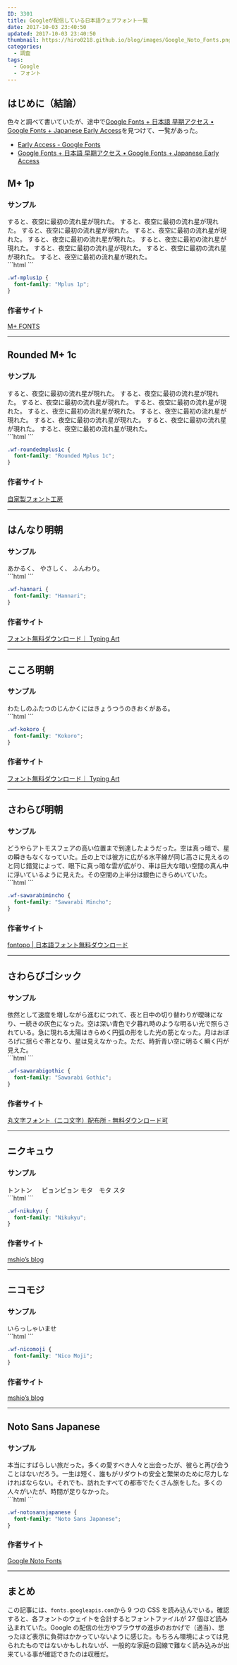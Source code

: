```yaml
---
ID: 3301
title: Googleが配信している日本語ウェブフォント一覧
date: 2017-10-03 23:40:50
updated: 2017-10-03 23:40:50
thumbnail: https://hiro0218.github.io/blog/images/Google_Noto_Fonts.png
categories:
  - 調査
tags:
  - Google
  - フォント
---
```


## はじめに（結論）

色々と調べて書いていたが、途中で[Google Fonts + 日本語 早期アクセス • Google Fonts + Japanese Early Access](https://googlefonts.github.io/japanese/)を見つけて、一覧があった。

- [Early Access - Google Fonts](https://fonts.google.com/earlyaccess)
- [Google Fonts + 日本語 早期アクセス • Google Fonts + Japanese Early Access](https://googlefonts.github.io/japanese/)

<!--more-->

## M+ 1p

### サンプル

<div class="sandbox wf-mplus1p">
<span class="font-weight-900">すると、夜空に最初の流れ星が現れた。</span>
<span class="font-weight-800">すると、夜空に最初の流れ星が現れた。</span>
<span class="font-weight-700">すると、夜空に最初の流れ星が現れた。</span>
<span class="font-weight-600">すると、夜空に最初の流れ星が現れた。</span>
<span class="font-weight-500">すると、夜空に最初の流れ星が現れた。</span>
<span class="font-weight-400">すると、夜空に最初の流れ星が現れた。</span>
<span class="font-weight-300">すると、夜空に最初の流れ星が現れた。</span>
<span class="font-weight-200">すると、夜空に最初の流れ星が現れた。</span>
<span class="font-weight-100">すると、夜空に最初の流れ星が現れた。</span>
</div>
```html
<link href="https://fonts.googleapis.com/earlyaccess/mplus1p.css" rel="stylesheet" />
```

```css
.wf-mplus1p {
  font-family: "Mplus 1p";
}
```

### 作者サイト

[M+ FONTS](http://mplus-fonts.osdn.jp/)

---

## Rounded M+ 1c

### サンプル

<div class="sandbox wf-roundedmplus1c">
<span class="font-weight-900">すると、夜空に最初の流れ星が現れた。</span>
<span class="font-weight-800">すると、夜空に最初の流れ星が現れた。</span>
<span class="font-weight-700">すると、夜空に最初の流れ星が現れた。</span>
<span class="font-weight-600">すると、夜空に最初の流れ星が現れた。</span>
<span class="font-weight-500">すると、夜空に最初の流れ星が現れた。</span>
<span class="font-weight-400">すると、夜空に最初の流れ星が現れた。</span>
<span class="font-weight-300">すると、夜空に最初の流れ星が現れた。</span>
<span class="font-weight-200">すると、夜空に最初の流れ星が現れた。</span>
<span class="font-weight-100">すると、夜空に最初の流れ星が現れた。</span>
</div>
```html
<link href="https://fonts.googleapis.com/earlyaccess/roundedmplus1c.css" rel="stylesheet" />
```

```css
.wf-roundedmplus1c {
  font-family: "Rounded Mplus 1c";
}
```

### 作者サイト

[自家製フォント工房](http://jikasei.me/)

---

## はんなり明朝

### サンプル

<div class="sandbox wf-hannari">
あかるく、
やさしく、
ふんわり。
</div>
```html
<link href="https://fonts.googleapis.com/earlyaccess/hannari.css" rel="stylesheet" />
```

```css
.wf-hannari {
  font-family: "Hannari";
}
```

### 作者サイト

[フォント無料ダウンロード｜ Typing Art](http://typingart.net/)

---

## こころ明朝

### サンプル

<div class="sandbox wf-kokoro">
わたしのふたつのじんかくにはきょうつうのきおくがある。
</div>
```html
<link href="https://fonts.googleapis.com/earlyaccess/kokoro.css" rel="stylesheet" />
```

```css
.wf-kokoro {
  font-family: "Kokoro";
}
```

### 作者サイト

[フォント無料ダウンロード｜ Typing Art](http://typingart.net/)

---

## さわらび明朝

### サンプル

<div class="sandbox wf-sawarabimincho">
どうやらアトモスフェアの高い位置まで到達したようだった。空は真っ暗で、星の瞬きもなくなっていた。丘の上では彼方に広がる水平線が同じ高さに見えるのと同じ錯覚によって、眼下に真っ暗な雲が広がり、車は巨大な暗い空間の真ん中に浮いているように見えた。その空間の上半分は銀色にきらめいていた。
</div>
```html
<link href="https://fonts.googleapis.com/earlyaccess/sawarabimincho.css" rel="stylesheet" />
```

```css
.wf-sawarabimincho {
  font-family: "Sawarabi Mincho";
}
```

### 作者サイト

[fontopo | 日本語フォント無料ダウンロード](http://fontopo.com/)

---

## さわらびゴシック

### サンプル

<div class="sandbox wf-sawarabigothic">
依然として速度を増しながら進むにつれて、夜と日中の切り替わりが曖昧になり、一続きの灰色になった。空は深い青色で夕暮れ時のような明るい光で照らされている。急に現れる太陽はきらめく円弧の形をした光の筋となった。月はおぼろげに揺らぐ帯となり、星は見えなかった。ただ、時折青い空に明るく瞬く円が見えた。
</div>
```html
<link href="https://fonts.googleapis.com/earlyaccess/sawarabigothic.css" rel="stylesheet" />
```

```css
.wf-sawarabigothic {
  font-family: "Sawarabi Gothic";
}
```

### 作者サイト

[丸文字フォント（ニコ文字）配布所 - 無料ダウンロード可](http://nicofont.pupu.jp/)

---

## ニクキュウ

### サンプル

<div class="sandbox wf-nikukyu">
トントン
　
ピョンピョン
モタ　モタ
スタ</div>
```html
<link href="https://fonts.googleapis.com/earlyaccess/nikukyu.css" rel="stylesheet" />
```

```css
.wf-nikukyu {
  font-family: "Nikukyu";
}
```

### 作者サイト

[mshio’s blog](http://mshio.b.osdn.me/)

---

## ニコモジ

### サンプル

<div class="sandbox wf-nicomoji">
いらっしゃいませ
</div>
```html
<link href="https://fonts.googleapis.com/earlyaccess/nicomoji.css" rel="stylesheet" />
```

```css
.wf-nicomoji {
  font-family: "Nico Moji";
}
```

### 作者サイト

[mshio’s blog](http://mshio.b.osdn.me/)

---

## Noto Sans Japanese

### サンプル

<div class="sandbox wf-notosansjapanese">
<span class="font-weight-900">本当にすばらしい旅だった。</span><span class="font-weight-700">多くの愛すべき人々と出会ったが、</span><span class="font-weight-500">彼らと再び会うことはないだろう。</span><span class="font-weight-400">一生は短く、誰もがリダウトの安全と繁栄のために尽力しなければならない。</span><span class="font-weight-300">それでも、訪れたすべての都市でたくさん旅をした。</span><span class="font-weight-200">多くの人々がいたが、時間が足りなかった。</span>
</div>
```html
<link href="https://fonts.googleapis.com/earlyaccess/notosansjapanese.css" rel="stylesheet" />
```

```css
.wf-notosansjapanese {
  font-family: "Noto Sans Japanese";
}
```

### 作者サイト

[Google Noto Fonts](https://www.google.com/get/noto/#sans-jpan)

---

## まとめ

この記事には、`fonts.googleapis.com`から 9 つの CSS を読み込んでいる。確認すると、各フォントのウェイトを合計するとフォントファイルが 27 個ほど読み込まれていた。Google の配信の仕方やブラウザの進歩のおかげで（適当）、思ったほど表示に負荷はかかっていないように感じた。もちろん環境によっては見られたものではないかもしれないが、一般的な家庭の回線で難なく読み込みが出来ている事が確認できたのは収穫だ。
